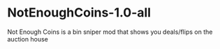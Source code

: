 # NotEnoughCoins-1.0-all
Not Enough Coins is a bin sniper mod that shows you deals/flips on the auction house
